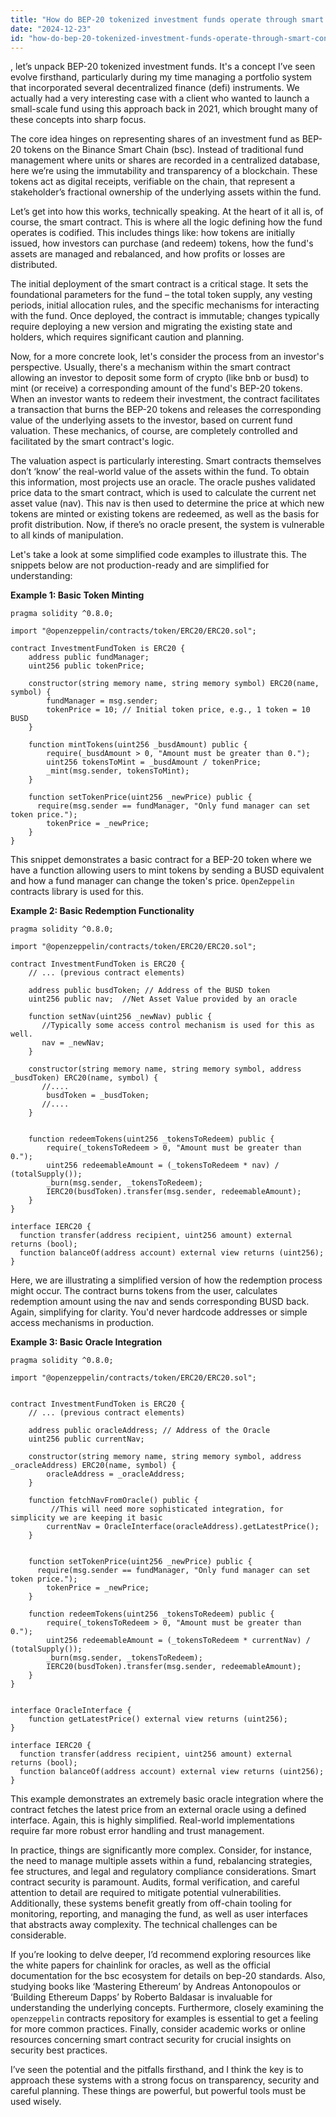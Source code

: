 ```yaml
---
title: "How do BEP-20 tokenized investment funds operate through smart contracts?"
date: "2024-12-23"
id: "how-do-bep-20-tokenized-investment-funds-operate-through-smart-contracts"
---
```


, let’s unpack BEP-20 tokenized investment funds. It's a concept I’ve seen evolve firsthand, particularly during my time managing a portfolio system that incorporated several decentralized finance (defi) instruments. We actually had a very interesting case with a client who wanted to launch a small-scale fund using this approach back in 2021, which brought many of these concepts into sharp focus.

The core idea hinges on representing shares of an investment fund as BEP-20 tokens on the Binance Smart Chain (bsc). Instead of traditional fund management where units or shares are recorded in a centralized database, here we’re using the immutability and transparency of a blockchain. These tokens act as digital receipts, verifiable on the chain, that represent a stakeholder’s fractional ownership of the underlying assets within the fund.

Let’s get into how this works, technically speaking. At the heart of it all is, of course, the smart contract. This is where all the logic defining how the fund operates is codified. This includes things like: how tokens are initially issued, how investors can purchase (and redeem) tokens, how the fund's assets are managed and rebalanced, and how profits or losses are distributed.

The initial deployment of the smart contract is a critical stage. It sets the foundational parameters for the fund – the total token supply, any vesting periods, initial allocation rules, and the specific mechanisms for interacting with the fund. Once deployed, the contract is immutable; changes typically require deploying a new version and migrating the existing state and holders, which requires significant caution and planning.

Now, for a more concrete look, let's consider the process from an investor's perspective. Usually, there's a mechanism within the smart contract allowing an investor to deposit some form of crypto (like bnb or busd) to mint (or receive) a corresponding amount of the fund's BEP-20 tokens. When an investor wants to redeem their investment, the contract facilitates a transaction that burns the BEP-20 tokens and releases the corresponding value of the underlying assets to the investor, based on current fund valuation. These mechanics, of course, are completely controlled and facilitated by the smart contract's logic.

The valuation aspect is particularly interesting. Smart contracts themselves don’t ‘know’ the real-world value of the assets within the fund. To obtain this information, most projects use an oracle. The oracle pushes validated price data to the smart contract, which is used to calculate the current net asset value (nav). This nav is then used to determine the price at which new tokens are minted or existing tokens are redeemed, as well as the basis for profit distribution. Now, if there’s no oracle present, the system is vulnerable to all kinds of manipulation.

Let's take a look at some simplified code examples to illustrate this. The snippets below are not production-ready and are simplified for understanding:

**Example 1: Basic Token Minting**
```solidity
pragma solidity ^0.8.0;

import "@openzeppelin/contracts/token/ERC20/ERC20.sol";

contract InvestmentFundToken is ERC20 {
    address public fundManager;
    uint256 public tokenPrice;

    constructor(string memory name, string memory symbol) ERC20(name, symbol) {
        fundManager = msg.sender;
        tokenPrice = 10; // Initial token price, e.g., 1 token = 10 BUSD
    }

    function mintTokens(uint256 _busdAmount) public {
        require(_busdAmount > 0, "Amount must be greater than 0.");
        uint256 tokensToMint = _busdAmount / tokenPrice;
        _mint(msg.sender, tokensToMint);
    }

    function setTokenPrice(uint256 _newPrice) public {
      require(msg.sender == fundManager, "Only fund manager can set token price.");
        tokenPrice = _newPrice;
    }
}
```
This snippet demonstrates a basic contract for a BEP-20 token where we have a function allowing users to mint tokens by sending a BUSD equivalent and how a fund manager can change the token's price. `OpenZeppelin` contracts library is used for this.

**Example 2: Basic Redemption Functionality**
```solidity
pragma solidity ^0.8.0;

import "@openzeppelin/contracts/token/ERC20/ERC20.sol";

contract InvestmentFundToken is ERC20 {
    // ... (previous contract elements)

    address public busdToken; // Address of the BUSD token
    uint256 public nav;  //Net Asset Value provided by an oracle

    function setNav(uint256 _newNav) public {
       //Typically some access control mechanism is used for this as well.
       nav = _newNav;
    }

    constructor(string memory name, string memory symbol, address _busdToken) ERC20(name, symbol) {
       //....
        busdToken = _busdToken;
       //....
    }


    function redeemTokens(uint256 _tokensToRedeem) public {
        require(_tokensToRedeem > 0, "Amount must be greater than 0.");
        uint256 redeemableAmount = (_tokensToRedeem * nav) / (totalSupply());
        _burn(msg.sender, _tokensToRedeem);
        IERC20(busdToken).transfer(msg.sender, redeemableAmount);
    }
}

interface IERC20 {
  function transfer(address recipient, uint256 amount) external returns (bool);
  function balanceOf(address account) external view returns (uint256);
}
```
Here, we are illustrating a simplified version of how the redemption process might occur. The contract burns tokens from the user, calculates redemption amount using the nav and sends corresponding BUSD back. Again, simplifying for clarity. You'd never hardcode addresses or simple access mechanisms in production.

**Example 3: Basic Oracle Integration**
```solidity
pragma solidity ^0.8.0;

import "@openzeppelin/contracts/token/ERC20/ERC20.sol";


contract InvestmentFundToken is ERC20 {
    // ... (previous contract elements)

    address public oracleAddress; // Address of the Oracle
    uint256 public currentNav;

    constructor(string memory name, string memory symbol, address _oracleAddress) ERC20(name, symbol) {
        oracleAddress = _oracleAddress;
    }

    function fetchNavFromOracle() public {
         //This will need more sophisticated integration, for simplicity we are keeping it basic
        currentNav = OracleInterface(oracleAddress).getLatestPrice();
    }


    function setTokenPrice(uint256 _newPrice) public {
      require(msg.sender == fundManager, "Only fund manager can set token price.");
        tokenPrice = _newPrice;
    }

    function redeemTokens(uint256 _tokensToRedeem) public {
        require(_tokensToRedeem > 0, "Amount must be greater than 0.");
        uint256 redeemableAmount = (_tokensToRedeem * currentNav) / (totalSupply());
        _burn(msg.sender, _tokensToRedeem);
        IERC20(busdToken).transfer(msg.sender, redeemableAmount);
    }
}


interface OracleInterface {
    function getLatestPrice() external view returns (uint256);
}

interface IERC20 {
  function transfer(address recipient, uint256 amount) external returns (bool);
  function balanceOf(address account) external view returns (uint256);
}
```

This example demonstrates an extremely basic oracle integration where the contract fetches the latest price from an external oracle using a defined interface. Again, this is highly simplified. Real-world implementations require far more robust error handling and trust management.

In practice, things are significantly more complex. Consider, for instance, the need to manage multiple assets within a fund, rebalancing strategies, fee structures, and legal and regulatory compliance considerations. Smart contract security is paramount. Audits, formal verification, and careful attention to detail are required to mitigate potential vulnerabilities. Additionally, these systems benefit greatly from off-chain tooling for monitoring, reporting, and managing the fund, as well as user interfaces that abstracts away complexity. The technical challenges can be considerable.

If you’re looking to delve deeper, I’d recommend exploring resources like the white papers for chainlink for oracles, as well as the official documentation for the bsc ecosystem for details on bep-20 standards. Also, studying books like ‘Mastering Ethereum’ by Andreas Antonopoulos or ‘Building Ethereum Dapps’ by Roberto Baldasar is invaluable for understanding the underlying concepts. Furthermore, closely examining the `openzeppelin` contracts repository for examples is essential to get a feeling for more common practices. Finally, consider academic works or online resources concerning smart contract security for crucial insights on security best practices.

I’ve seen the potential and the pitfalls firsthand, and I think the key is to approach these systems with a strong focus on transparency, security and careful planning. These things are powerful, but powerful tools must be used wisely.
